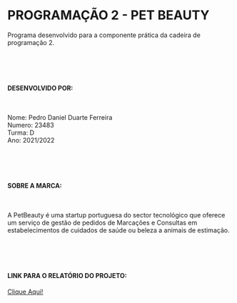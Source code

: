 # PROGRAMAÇÃO 2 - PET BEAUTY
 Programa desenvolvido para a componente prática da cadeira de programação 2.
 
 <br><br><br>
 
 <h4>DESENVOLVIDO POR:</h4><br>
 <p>Nome: Pedro Daniel Duarte Ferreira<br>
 Numero: 23483<br>
 Turma: D<br>
 Ano: 2021/2022<br></p>
 
 <br><br><br>
 
 <h4>SOBRE A MARCA: </h4><br>
 <p>A PetBeauty é uma startup portuguesa do sector tecnológico que oferece um serviço de gestão de pedidos de Marcações e Consultas em estabelecimentos de cuidados de saúde ou beleza a animais de estimação.</p>
 
 
 
 <br><br><br>
 
 <h4>LINK PARA O RELATÓRIO DO PROJETO: </h4><a target="_blank" href="https://www.canva.com/folder/all-designs">Clique Aqui!</a> 
